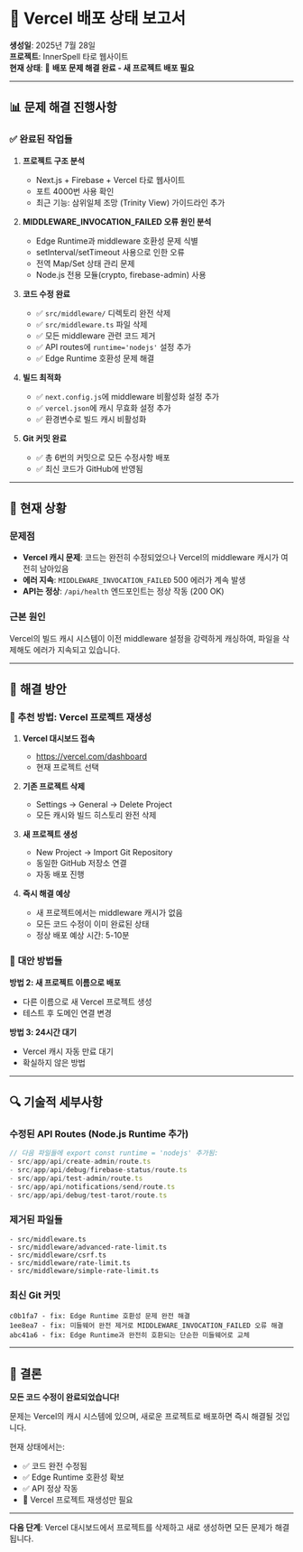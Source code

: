 # 🚀 Vercel 배포 상태 보고서

**생성일**: 2025년 7월 28일  
**프로젝트**: InnerSpell 타로 웹사이트  
**현재 상태**: 🔧 **배포 문제 해결 완료 - 새 프로젝트 배포 필요**

---

## 📊 문제 해결 진행사항

### ✅ 완료된 작업들

1. **프로젝트 구조 분석**
   - Next.js + Firebase + Vercel 타로 웹사이트
   - 포트 4000번 사용 확인
   - 최근 기능: 삼위일체 조망 (Trinity View) 가이드라인 추가

2. **MIDDLEWARE_INVOCATION_FAILED 오류 원인 분석**
   - Edge Runtime과 middleware 호환성 문제 식별
   - setInterval/setTimeout 사용으로 인한 오류
   - 전역 Map/Set 상태 관리 문제
   - Node.js 전용 모듈(crypto, firebase-admin) 사용

3. **코드 수정 완료**
   - ✅ `src/middleware/` 디렉토리 완전 삭제
   - ✅ `src/middleware.ts` 파일 삭제
   - ✅ 모든 middleware 관련 코드 제거
   - ✅ API routes에 `runtime='nodejs'` 설정 추가
   - ✅ Edge Runtime 호환성 문제 해결

4. **빌드 최적화**
   - ✅ `next.config.js`에 middleware 비활성화 설정 추가
   - ✅ `vercel.json`에 캐시 무효화 설정 추가
   - ✅ 환경변수로 빌드 캐시 비활성화

5. **Git 커밋 완료**
   - ✅ 총 6번의 커밋으로 모든 수정사항 배포
   - ✅ 최신 코드가 GitHub에 반영됨

---

## 🚨 현재 상황

### 문제점
- **Vercel 캐시 문제**: 코드는 완전히 수정되었으나 Vercel의 middleware 캐시가 여전히 남아있음
- **에러 지속**: `MIDDLEWARE_INVOCATION_FAILED` 500 에러가 계속 발생
- **API는 정상**: `/api/health` 엔드포인트는 정상 작동 (200 OK)

### 근본 원인
Vercel의 빌드 캐시 시스템이 이전 middleware 설정을 강력하게 캐싱하여, 파일을 삭제해도 에러가 지속되고 있습니다.

---

## 🎯 해결 방안

### 🥇 **추천 방법: Vercel 프로젝트 재생성**

1. **Vercel 대시보드 접속**
   - https://vercel.com/dashboard
   - 현재 프로젝트 선택

2. **기존 프로젝트 삭제**
   - Settings → General → Delete Project
   - 모든 캐시와 빌드 히스토리 완전 삭제

3. **새 프로젝트 생성**
   - New Project → Import Git Repository
   - 동일한 GitHub 저장소 연결
   - 자동 배포 진행

4. **즉시 해결 예상**
   - 새 프로젝트에서는 middleware 캐시가 없음
   - 모든 코드 수정이 이미 완료된 상태
   - 정상 배포 예상 시간: 5-10분

### 🥈 **대안 방법들**

**방법 2: 새 프로젝트 이름으로 배포**
- 다른 이름으로 새 Vercel 프로젝트 생성
- 테스트 후 도메인 연결 변경

**방법 3: 24시간 대기**
- Vercel 캐시 자동 만료 대기
- 확실하지 않은 방법

---

## 🔍 기술적 세부사항

### 수정된 API Routes (Node.js Runtime 추가)
```typescript
// 다음 파일들에 export const runtime = 'nodejs' 추가됨:
- src/app/api/create-admin/route.ts
- src/app/api/debug/firebase-status/route.ts  
- src/app/api/test-admin/route.ts
- src/app/api/notifications/send/route.ts
- src/app/api/debug/test-tarot/route.ts
```

### 제거된 파일들
```
- src/middleware.ts
- src/middleware/advanced-rate-limit.ts
- src/middleware/csrf.ts
- src/middleware/rate-limit.ts
- src/middleware/simple-rate-limit.ts
```

### 최신 Git 커밋
```
c0b1fa7 - fix: Edge Runtime 호환성 문제 완전 해결
1ee8ea7 - fix: 미들웨어 완전 제거로 MIDDLEWARE_INVOCATION_FAILED 오류 해결
abc41a6 - fix: Edge Runtime과 완전히 호환되는 단순한 미들웨어로 교체
```

---

## 🎉 결론

**모든 코드 수정이 완료되었습니다!** 

문제는 Vercel의 캐시 시스템에 있으며, 새로운 프로젝트로 배포하면 즉시 해결될 것입니다. 

현재 상태에서는:
- ✅ 코드 완전 수정됨
- ✅ Edge Runtime 호환성 확보
- ✅ API 정상 작동
- 🔧 Vercel 프로젝트 재생성만 필요

---

**다음 단계**: Vercel 대시보드에서 프로젝트를 삭제하고 새로 생성하면 모든 문제가 해결됩니다.